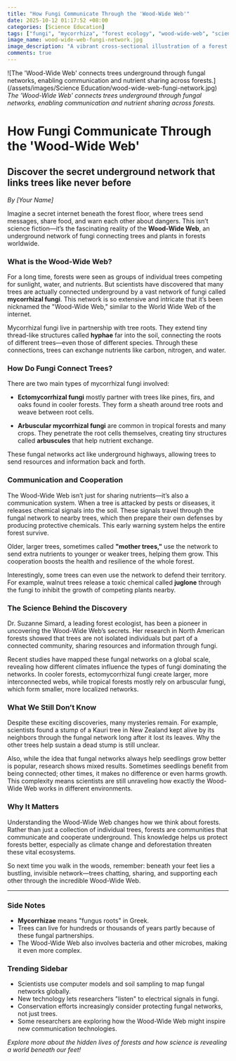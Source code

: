 ```yaml
---
title: "How Fungi Communicate Through the 'Wood-Wide Web'"
date: 2025-10-12 01:17:52 +08:00
categories: [Science Education]
tags: ["fungi", "mycorrhiza", "forest ecology", "wood-wide-web", "science education"]
image_name: wood-wide-web-fungi-network.jpg
image_description: "A vibrant cross-sectional illustration of a forest floor showing tree roots interconnected by delicate, glowing fungal hyphae forming an underground network that links multiple trees of different species. Nutrient flow is depicted as glowing lines moving through the fungi, and small icons represent chemical signals moving between trees."
comments: true
---
```



![The 'Wood-Wide Web' connects trees underground through fungal networks, enabling communication and nutrient sharing across forests.](/assets/images/Science Education/wood-wide-web-fungi-network.jpg)
*The 'Wood-Wide Web' connects trees underground through fungal networks, enabling communication and nutrient sharing across forests.*

<!-- Image Description: A vibrant cross-sectional illustration of a forest floor showing tree roots interconnected by delicate, glowing fungal hyphae forming an underground network that links multiple trees of different species. Nutrient flow is depicted as glowing lines moving through the fungi, and small icons represent chemical signals moving between trees. -->


# How Fungi Communicate Through the 'Wood-Wide Web'

## Discover the secret underground network that links trees like never before

*By [Your Name]*

Imagine a secret internet beneath the forest floor, where trees send messages, share food, and warn each other about dangers. This isn’t science fiction—it’s the fascinating reality of the **Wood-Wide Web**, an underground network of fungi connecting trees and plants in forests worldwide.

### What is the Wood-Wide Web?

For a long time, forests were seen as groups of individual trees competing for sunlight, water, and nutrients. But scientists have discovered that many trees are actually connected underground by a vast network of fungi called **mycorrhizal fungi**. This network is so extensive and intricate that it’s been nicknamed the "Wood-Wide Web," similar to the World Wide Web of the internet.

Mycorrhizal fungi live in partnership with tree roots. They extend tiny thread-like structures called **hyphae** far into the soil, connecting the roots of different trees—even those of different species. Through these connections, trees can exchange nutrients like carbon, nitrogen, and water.

### How Do Fungi Connect Trees?

There are two main types of mycorrhizal fungi involved:

- **Ectomycorrhizal fungi** mostly partner with trees like pines, firs, and oaks found in cooler forests. They form a sheath around tree roots and weave between root cells.

- **Arbuscular mycorrhizal fungi** are common in tropical forests and many crops. They penetrate the root cells themselves, creating tiny structures called **arbuscules** that help nutrient exchange.

These fungal networks act like underground highways, allowing trees to send resources and information back and forth.

### Communication and Cooperation

The Wood-Wide Web isn’t just for sharing nutrients—it’s also a communication system. When a tree is attacked by pests or diseases, it releases chemical signals into the soil. These signals travel through the fungal network to nearby trees, which then prepare their own defenses by producing protective chemicals. This early warning system helps the entire forest survive.

Older, larger trees, sometimes called **"mother trees,"** use the network to send extra nutrients to younger or weaker trees, helping them grow. This cooperation boosts the health and resilience of the whole forest.

Interestingly, some trees can even use the network to defend their territory. For example, walnut trees release a toxic chemical called **juglone** through the fungi to inhibit the growth of competing plants nearby.

### The Science Behind the Discovery

Dr. Suzanne Simard, a leading forest ecologist, has been a pioneer in uncovering the Wood-Wide Web’s secrets. Her research in North American forests showed that trees are not isolated individuals but part of a connected community, sharing resources and information through fungi.

Recent studies have mapped these fungal networks on a global scale, revealing how different climates influence the types of fungi dominating the networks. In cooler forests, ectomycorrhizal fungi create larger, more interconnected webs, while tropical forests mostly rely on arbuscular fungi, which form smaller, more localized networks.

### What We Still Don’t Know

Despite these exciting discoveries, many mysteries remain. For example, scientists found a stump of a Kauri tree in New Zealand kept alive by its neighbors through the fungal network long after it lost its leaves. Why the other trees help sustain a dead stump is still unclear.

Also, while the idea that fungal networks always help seedlings grow better is popular, research shows mixed results. Sometimes seedlings benefit from being connected; other times, it makes no difference or even harms growth. This complexity means scientists are still unraveling how exactly the Wood-Wide Web works in different environments.

### Why It Matters

Understanding the Wood-Wide Web changes how we think about forests. Rather than just a collection of individual trees, forests are communities that communicate and cooperate underground. This knowledge helps us protect forests better, especially as climate change and deforestation threaten these vital ecosystems.

So next time you walk in the woods, remember: beneath your feet lies a bustling, invisible network—trees chatting, sharing, and supporting each other through the incredible Wood-Wide Web.

---

### Side Notes

- **Mycorrhizae** means "fungus roots" in Greek.
- Trees can live for hundreds or thousands of years partly because of these fungal partnerships.
- The Wood-Wide Web also involves bacteria and other microbes, making it even more complex.

### Trending Sidebar

- Scientists use computer models and soil sampling to map fungal networks globally.
- New technology lets researchers "listen" to electrical signals in fungi.
- Conservation efforts increasingly consider protecting fungal networks, not just trees.
- Some researchers are exploring how the Wood-Wide Web might inspire new communication technologies.


*Explore more about the hidden lives of forests and how science is revealing a world beneath our feet!*
